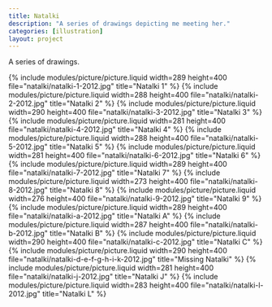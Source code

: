 ```yaml
---
title: Natalki
description: "A series of drawings depicting me meeting her."
categories: [illustration]
layout: project
---
```


A series of drawings.

{% include modules/picture/picture.liquid width=289 height=400 file="natalki/natalki-1-2012.jpg" title="Natalki 1" %}
{% include modules/picture/picture.liquid width=288 height=400 file="natalki/natalki-2-2012.jpg" title="Natalki 2" %}
{% include modules/picture/picture.liquid width=290 height=400 file="natalki/natalki-3-2012.jpg" title="Natalki 3" %}
{% include modules/picture/picture.liquid width=281 height=400 file="natalki/natalki-4-2012.jpg" title="Natalki 4" %}
{% include modules/picture/picture.liquid width=288 height=400 file="natalki/natalki-5-2012.jpg" title="Natalki 5" %}
{% include modules/picture/picture.liquid width=281 height=400 file="natalki/natalki-6-2012.jpg" title="Natalki 6" %}
{% include modules/picture/picture.liquid width=289 height=400 file="natalki/natalki-7-2012.jpg" title="Natalki 7" %}
{% include modules/picture/picture.liquid width=273 height=400 file="natalki/natalki-8-2012.jpg" title="Natalki 8" %}
{% include modules/picture/picture.liquid width=276 height=400 file="natalki/natalki-9-2012.jpg" title="Natalki 9" %}
{% include modules/picture/picture.liquid width=289 height=400 file="natalki/natalki-a-2012.jpg" title="Natalki A" %}
{% include modules/picture/picture.liquid width=287 height=400 file="natalki/natalki-b-2012.jpg" title="Natalki B" %}
{% include modules/picture/picture.liquid width=290 height=400 file="natalki/natalki-c-2012.jpg" title="Natalki C" %}
{% include modules/picture/picture.liquid width=290 height=400 file="natalki/natalki-d-e-f-g-h-i-k-2012.jpg" title="Missing Natalki" %}
{% include modules/picture/picture.liquid width=281 height=400 file="natalki/natalki-j-2012.jpg" title="Natalki J" %}
{% include modules/picture/picture.liquid width=283 height=400 file="natalki/natalki-l-2012.jpg" title="Natalki L" %}
